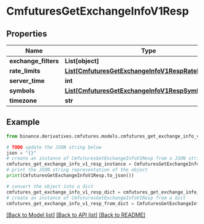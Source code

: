 # CmfuturesGetExchangeInfoV1Resp


## Properties

Name | Type | Description | Notes
------------ | ------------- | ------------- | -------------
**exchange_filters** | **List[object]** |  | [optional] 
**rate_limits** | [**List[CmfuturesGetExchangeInfoV1RespRateLimitsInner]**](CmfuturesGetExchangeInfoV1RespRateLimitsInner.md) |  | [optional] 
**server_time** | **int** |  | [optional] 
**symbols** | [**List[CmfuturesGetExchangeInfoV1RespSymbolsInner]**](CmfuturesGetExchangeInfoV1RespSymbolsInner.md) |  | [optional] 
**timezone** | **str** |  | [optional] 

## Example

```python
from binance.derivatives.cmfutures.models.cmfutures_get_exchange_info_v1_resp import CmfuturesGetExchangeInfoV1Resp

# TODO update the JSON string below
json = "{}"
# create an instance of CmfuturesGetExchangeInfoV1Resp from a JSON string
cmfutures_get_exchange_info_v1_resp_instance = CmfuturesGetExchangeInfoV1Resp.from_json(json)
# print the JSON string representation of the object
print(CmfuturesGetExchangeInfoV1Resp.to_json())

# convert the object into a dict
cmfutures_get_exchange_info_v1_resp_dict = cmfutures_get_exchange_info_v1_resp_instance.to_dict()
# create an instance of CmfuturesGetExchangeInfoV1Resp from a dict
cmfutures_get_exchange_info_v1_resp_from_dict = CmfuturesGetExchangeInfoV1Resp.from_dict(cmfutures_get_exchange_info_v1_resp_dict)
```
[[Back to Model list]](../README.md#documentation-for-models) [[Back to API list]](../README.md#documentation-for-api-endpoints) [[Back to README]](../README.md)


